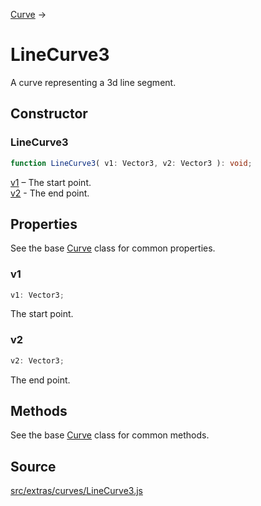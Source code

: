 [Curve](en\extras\core\Curve.html) →

# LineCurve3

A curve representing a 3d line segment.

## Constructor

### LineCurve3

  
  
```ts  
function LineCurve3( v1: Vector3, v2: Vector3 ): void;  
```  

[v1](en\math\Vector3.html) – The start point.  
[v2](en\math\Vector3.html) - The end point.

## Properties

See the base [Curve](en\extras\core\Curve.html) class for common properties.

### v1

  
  
```ts  
v1: Vector3;  
```  

The start point.

### v2

  
  
```ts  
v2: Vector3;  
```  

The end point.

## Methods

See the base [Curve](en\extras\core\Curve.html) class for common methods.

## Source

<a
href="https://github.com/mrdoob/three.js/blob/master/src/extras/curves/LineCurve3.js">src/extras/curves/LineCurve3.js</a>

